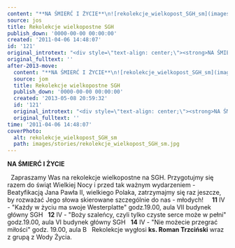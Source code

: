 ```yaml
---
content: "**NA ŚMIERĆ I ŻYCIE**\n![rekolekcje_wielkopost_SGH_sm](images/stories/rekolekcje_wielkopost_SGH_sm.jpg)\n\_\nZapraszamy Was na rekolekcje wielkopostne na SGH. Przygotujmy się razem  do świąt Wielkiej Nocy i przed tak ważnym wydarzeniem - Beatyfikacją  Jana Pawła II, wielkiego Polaka, zatrzymajmy się raz jeszcze, by rozważać  Jego słowa skierowane szczególnie do nas - młodych!\n\_\n\_\n**11** IV - \"Każdy w życiu ma swoje Westerplatte\" godz.19.00, aula VII budynek główny SGH\n\_\n**12** IV - \"Boży szaleńcy, czyli tylko czyste serce może w pełni\" godz.19.00, aula VI budynek główny SGH\n\_\n**14** IV - \"Nie możecie przegrać miłości\" godz. 19.00, aula B\n\_\nRekolekcje wygłosi **ks. Roman Trzciński** wraz z grupą z Wody Życia.\n\n\n\n<!--CONTENT FROM OLD SERVER (jos before 2013): **NA ŚMIERĆ I ŻYCIE**\n![rekolekcje_wielkopost_SGH_sm](images/stories/rekolekcje_wielkopost_SGH_sm.jpg)\r\n\_\r\nZapraszamy Was na rekolekcje wielkopostne na SGH. Przygotujmy się razem  do świąt Wielkiej Nocy i przed tak ważnym wydarzeniem - Beatyfikacją  Jana Pawła II, wielkiego Polaka, zatrzymajmy się raz jeszcze, by rozważać  Jego słowa skierowane szczególnie do nas - młodych!\r\n\_\r\n\_\r\n**11** IV - \"Każdy w życiu ma swoje Westerplatte\" godz.19.00, aula VII budynek główny SGH\r\n\_\r\n**12** IV - \"Boży szaleńcy, czyli tylko czyste serce może w pełni\" godz.19.00, aula VI budynek główny SGH\r\n\_\r\n**14** IV - \"Nie możecie przegrać miłości\" godz. 19.00, aula B\r\n\_\r\nRekolekcje wygłosi **ks. Roman Trzciński** wraz z grupą z Wody Życia.\r\n\r\n\n-->"
source: jos
title: Rekolekcje wielkopostne SGH
publish_down: '0000-00-00 00:00:00'
created: '2011-04-06 14:48:07'
id: '121'
original_introtext: "<div style=\"text-align: center;\"><strong>NA ŚMIERĆ I ŻYCIE</strong><img style=\"margin-right: 10px; margin-bottom: 10px; float: left;\" alt=\"rekolekcje_wielkopost_SGH_sm\" src=\"images/stories/rekolekcje_wielkopost_SGH_sm.jpg\" height=\"190\" width=\"134\" /></div>\r\n<div>\_</div>\r\n<div>Zapraszamy Was na rekolekcje wielkopostne na SGH. Przygotujmy się razem  do świąt Wielkiej Nocy i przed tak ważnym wydarzeniem - Beatyfikacją  Jana Pawła II, wielkiego Polaka, zatrzymajmy się raz jeszcze, by rozważać  Jego słowa skierowane szczególnie do nas - młodych!</div>\r\n<div>\_</div>\r\n<div>\_</div>\r\n<div><strong>11</strong> IV - \"Każdy w życiu ma swoje Westerplatte\" godz.19.00, aula VII budynek główny SGH</div>\r\n<div>\_</div>\r\n<div><strong>12</strong> IV - \"Boży szaleńcy, czyli tylko czyste serce może w pełni\" godz.19.00, aula VI budynek główny SGH</div>\r\n<div>\_</div>\r\n<div><strong>14</strong> IV - \"Nie możecie przegrać miłości\" godz. 19.00, aula B</div>\r\n<div>\_</div>\r\n<div style=\"text-align: center;\">Rekolekcje wygłosi <strong>ks. Roman Trzciński</strong> wraz z grupą z Wody Życia.</div>\r\n<div style=\"text-align: center;\"></div>\r\n<div style=\"text-align: center;\"></div>"
original_fulltext: ''
after-2013-move:
  content: "**NA ŚMIERĆ I ŻYCIE**\n![rekolekcje_wielkopost_SGH_sm](images/stories/rekolekcje_wielkopost_SGH_sm.jpg)\n\_\nZapraszamy Was na rekolekcje wielkopostne na SGH. Przygotujmy się razem  do świąt Wielkiej Nocy i przed tak ważnym wydarzeniem - Beatyfikacją  Jana Pawła II, wielkiego Polaka, zatrzymajmy się raz jeszcze, by rozważać  Jego słowa skierowane szczególnie do nas - młodych!\n\_\n\_\n**11** IV - \"Każdy w życiu ma swoje Westerplatte\" godz.19.00, aula VII budynek główny SGH\n\_\n**12** IV - \"Boży szaleńcy, czyli tylko czyste serce może w pełni\" godz.19.00, aula VI budynek główny SGH\n\_\n**14** IV - \"Nie możecie przegrać miłości\" godz. 19.00, aula B\n\_\nRekolekcje wygłosi **ks. Roman Trzciński** wraz z grupą z Wody Życia.\n\n"
  source: jom
  title: Rekolekcje wielkopostne SGH
  publish_down: '0000-00-00 00:00:00'
  created: '2013-05-08 20:59:32'
  id: '121'
  original_introtext: "<div style=\"text-align: center;\"><strong>NA ŚMIERĆ I ŻYCIE</strong><img style=\"margin-right: 10px; margin-bottom: 10px; float: left;\" alt=\"rekolekcje_wielkopost_SGH_sm\" src=\"images/stories/rekolekcje_wielkopost_SGH_sm.jpg\" height=\"190\" width=\"134\" /></div>\n<div>\_</div>\n<div>Zapraszamy Was na rekolekcje wielkopostne na SGH. Przygotujmy się razem  do świąt Wielkiej Nocy i przed tak ważnym wydarzeniem - Beatyfikacją  Jana Pawła II, wielkiego Polaka, zatrzymajmy się raz jeszcze, by rozważać  Jego słowa skierowane szczególnie do nas - młodych!</div>\n<div>\_</div>\n<div>\_</div>\n<div><strong>11</strong> IV - \"Każdy w życiu ma swoje Westerplatte\" godz.19.00, aula VII budynek główny SGH</div>\n<div>\_</div>\n<div><strong>12</strong> IV - \"Boży szaleńcy, czyli tylko czyste serce może w pełni\" godz.19.00, aula VI budynek główny SGH</div>\n<div>\_</div>\n<div><strong>14</strong> IV - \"Nie możecie przegrać miłości\" godz. 19.00, aula B</div>\n<div>\_</div>\n<div style=\"text-align: center;\">Rekolekcje wygłosi <strong>ks. Roman Trzciński</strong> wraz z grupą z Wody Życia.</div>\n<div style=\"text-align: center;\"></div>\n<div style=\"text-align: center;\"></div>"
  original_fulltext: ''
time: '2011-04-06 14:48:07'
coverPhoto:
  alt: rekolekcje_wielkopost_SGH_sm
  path: images/stories/rekolekcje_wielkopost_SGH_sm.jpg
---
```

**NA ŚMIERĆ I ŻYCIE**

 
Zapraszamy Was na rekolekcje wielkopostne na SGH. Przygotujmy się razem  do świąt Wielkiej Nocy i przed tak ważnym wydarzeniem - Beatyfikacją  Jana Pawła II, wielkiego Polaka, zatrzymajmy się raz jeszcze, by rozważać  Jego słowa skierowane szczególnie do nas - młodych!
 
 
**11** IV - "Każdy w życiu ma swoje Westerplatte" godz.19.00, aula VII budynek główny SGH
 
**12** IV - "Boży szaleńcy, czyli tylko czyste serce może w pełni" godz.19.00, aula VI budynek główny SGH
 
**14** IV - "Nie możecie przegrać miłości" godz. 19.00, aula B
 
Rekolekcje wygłosi **ks. Roman Trzciński** wraz z grupą z Wody Życia.



<!--CONTENT FROM OLD SERVER (jos before 2013): **NA ŚMIERĆ I ŻYCIE**

 
Zapraszamy Was na rekolekcje wielkopostne na SGH. Przygotujmy się razem  do świąt Wielkiej Nocy i przed tak ważnym wydarzeniem - Beatyfikacją  Jana Pawła II, wielkiego Polaka, zatrzymajmy się raz jeszcze, by rozważać  Jego słowa skierowane szczególnie do nas - młodych!
 
 
**11** IV - "Każdy w życiu ma swoje Westerplatte" godz.19.00, aula VII budynek główny SGH
 
**12** IV - "Boży szaleńcy, czyli tylko czyste serce może w pełni" godz.19.00, aula VI budynek główny SGH
 
**14** IV - "Nie możecie przegrać miłości" godz. 19.00, aula B
 
Rekolekcje wygłosi **ks. Roman Trzciński** wraz z grupą z Wody Życia.


-->

<!--{{json:{"created_date":"2011-04-06 14:48:07","publish_down":"0000-00-00 00:00:00","id":"121"}}}-->